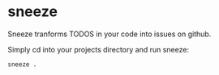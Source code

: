 sneeze
=====

Sneeze tranforms TODOS in your code into issues on github.

Simply cd into your projects directory and run sneeze:

``sneeze .``
